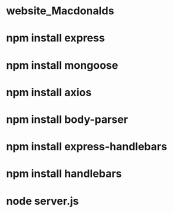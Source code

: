 # website_Macdonalds

# npm install express

# npm install mongoose

# npm install axios

# npm install body-parser

# npm install express-handlebars

# npm install handlebars

# node server.js
